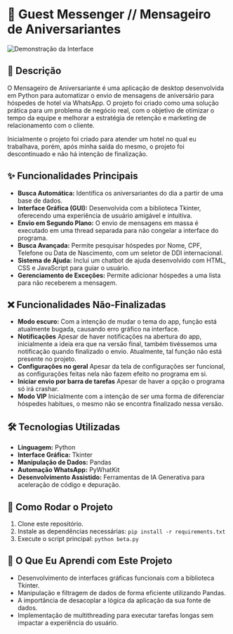 # 🚀 Guest Messenger // Mensageiro de Aniversariantes

![Demonstração da Interface](https://i.imgur.com/yPCr7df.png)

## 📄 Descrição

O Mensageiro de Aniversariante é uma aplicação de desktop desenvolvida em Python para automatizar o envio de mensagens de aniversário para hóspedes de hotel via WhatsApp. O projeto foi criado como uma solução prática para um problema de negócio real, com o objetivo de otimizar o tempo da equipe e melhorar a estratégia de retenção e marketing de relacionamento com o cliente.

Inicialmente o projeto foi criado para atender um hotel no qual eu trabalhava, porém, após minha saída do mesmo, o projeto foi descontinuado e não há intenção de finalização.

## ✨ Funcionalidades Principais

* **Busca Automática:** Identifica os aniversariantes do dia a partir de uma base de dados.
* **Interface Gráfica (GUI):** Desenvolvida com a biblioteca Tkinter, oferecendo uma experiência de usuário amigável e intuitiva.
* **Envio em Segundo Plano:** O envio de mensagens em massa é executado em uma thread separada para não congelar a interface do programa.
* **Busca Avançada:** Permite pesquisar hóspedes por Nome, CPF, Telefone ou Data de Nascimento, com um seletor de DDI internacional.
* **Sistema de Ajuda:** Inclui um chatbot de ajuda desenvolvido com HTML, CSS e JavaScript para guiar o usuário.
* **Gerenciamento de Exceções:** Permite adicionar hóspedes a uma lista para não receberem a mensagem.

## ❌ Funcionalidades Não-Finalizadas

* **Modo escuro:** Com a intenção de mudar o tema do app, função está atualmente bugada, causando erro gráfico na interface.
* **Notificações** Apesar de haver notificações na abertura do app, inicialmente a ideia era que na versão final, também tivéssemos uma notificação quando finalizado o envio. Atualmente, tal função não está presente no projeto.
* **Configurações no geral** Apesar da tela de configurações ser funcional, as configurações feitas nela não fazem efeito no programa em si.
* **Iniciar envio por barra de tarefas** Apesar de haver a opção o programa só irá crashar.
* **Modo VIP** Inicialmente com a intenção de ser uma forma de diferenciar hóspedes habitues, o mesmo não se encontra finalizado nessa versão.

## 🛠️ Tecnologias Utilizadas

* **Linguagem:** Python
* **Interface Gráfica:** Tkinter
* **Manipulação de Dados:** Pandas
* **Automação WhatsApp:** PyWhatKit
* **Desenvolvimento Assistido:** Ferramentas de IA Generativa para aceleração de código e depuração.

## 🚀 Como Rodar o Projeto

1.  Clone este repositório.
2.  Instale as dependências necessárias:
    `pip install -r requirements.txt`
3.  Execute o script principal:
    `python beta.py`

## 🧠 O Que Eu Aprendi com Este Projeto

* Desenvolvimento de interfaces gráficas funcionais com a biblioteca Tkinter.
* Manipulação e filtragem de dados de forma eficiente utilizando Pandas.
* A importância de desacoplar a lógica da aplicação da sua fonte de dados.
* Implementação de multithreading para executar tarefas longas sem impactar a experiência do usuário.



